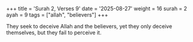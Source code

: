 +++
title = 'Surah 2, Verses 9'
date = '2025-08-27'
weight = 16
surah = 2
ayah = 9
tags = ["allah", "believers"]
+++

They seek to deceive Allah and the believers, yet they only deceive themselves, but they fail to perceive it.